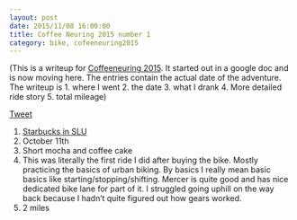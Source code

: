 ```yaml
---
layout: post
date: 2015/11/08 16:00:00
title: Coffee Neuring 2015 number 1
category: bike, cofeeneuring2015
---
```

(This is a writeup for [Coffeeneuring 2015](http://chasingmailboxes.com/2015/09/19/coffeeneuring-challenge-2015-a-dream-within-a-dream/). It started out in a
google doc and is now moving here. The entries contain the actual date of
the adventure. The writeup is 1. where I went 2. the date 3. what I drank
4. More detailed ride story 5. total mileage)

[Tweet](https://twitter.com/openlabbott/status/653241876661714944)

1. [Starbucks in SLU](https://goo.gl/maps/yfvyk1Twx7y)
2. October 11th
3. Short mocha and coffee cake
4. This was literally the first ride I did after buying the bike. Mostly
practicing the basics of urban biking. By basics I really mean basic basics
like starting/stopping/shifting. Mercer is quite good and has nice dedicated
bike lane for part of it.  I struggled going uphill on the way back because I
hadn’t quite figured out how gears worked.
5. 2 miles
